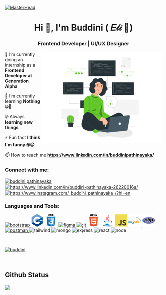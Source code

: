 [![MasterHead](https://quixy.com/wp-content/uploads/2020/12/GIFing-you-an-Insight-into-No-Code.png)](https://rishavchanda.io)
<h1 align="center">Hi 👋, I'm Buddini ( 𝐸𝓁𝒾 💫)</h1>
<h3 align="center">Frontend Developer | UI/UX Designer</h3>
<img align="right" alt="Coding" width="390" src="https://github.com/Buddini96/Buddini96/blob/main/68747470733a2f2f7777772e646967697361696c6f722e636f6d2f6173736574732f696d672f73657276696365732d64657461696c732f352e676966.gif">

 🔭 I’m currently doing an internship as a **Frontend Developer at Generation Alpha**
  
 🌱 I’m currently learning **Nothing 🤐👻**

 🤓 Always **learning new things**

 ⚡ Fun fact **I think I'm funny.🤓😉**

 📫 How to reach me **https://www.linkedin.com/in/buddinipathinayaka/**

<h3 align="left">Connect with me:</h3>
<p align="left">
<a href="https://twitter.com/BPathinayaka" target="blank"><img align="center" src="https://raw.githubusercontent.com/rahuldkjain/github-profile-readme-generator/master/src/images/icons/Social/twitter.svg" alt="buddini pathinayaka" height="30" width="40" /></a>
<a href="https://www.linkedin.com/in/buddini-pathinayaka-26220016a/" target="blank"><img align="center" src="https://raw.githubusercontent.com/rahuldkjain/github-profile-readme-generator/master/src/images/icons/Social/linked-in-alt.svg" alt="https://www.linkedin.com/in/buddini-pathinayaka-26220016a/" height="30" width="40" /></a>
<a href="https://www.instagram.com/_buddini_pathinayaka_/?hl=en" target="blank"><img align="center" src="https://raw.githubusercontent.com/rahuldkjain/github-profile-readme-generator/master/src/images/icons/Social/instagram.svg" alt="https://www.instagram.com/_buddini_pathinayaka_/?hl=en" height="30" width="40" /></a>

<h3 align="left">Languages and Tools:</h3>
<p align="left"> </a> <a href="https://getbootstrap.com" target="_blank" rel="noreferrer"> 
  <img src="https://www.vectorlogo.zone/logos/getbootstrap/getbootstrap-icon.svg" alt="bootstrap" width="40" height="40"/> </a> <a href="https://www.w3schools.com/cpp/" target="_blank" rel="noreferrer"> 
  <img src="https://raw.githubusercontent.com/devicons/devicon/master/icons/cplusplus/cplusplus-original.svg" alt="cplusplus" width="40" height="40"/> </a> <a href="https://www.w3schools.com/css/" target="_blank" rel="noreferrer"> 
  <img src="https://raw.githubusercontent.com/devicons/devicon/master/icons/css3/css3-original-wordmark.svg" alt="css3" width="40" height="40"/> </a> <a href="https://www.figma.com/" target="_blank" rel="noreferrer"> 
  <img src="https://www.vectorlogo.zone/logos/figma/figma-icon.svg" alt="figma" width="40" height="40"/> </a> <a href="https://git-scm.com/" target="_blank" rel="noreferrer"> 
  <img src="https://www.vectorlogo.zone/logos/git-scm/git-scm-icon.svg" alt="git" width="40" height="40"/> </a> <a href="https://www.w3.org/html/" target="_blank" rel="noreferrer"> 
  <img src="https://raw.githubusercontent.com/devicons/devicon/master/icons/html5/html5-original-wordmark.svg" alt="html5" width="40" height="40"/> </a> <a href="https://www.java.com" target="_blank" rel="noreferrer"> 
  <img src="https://raw.githubusercontent.com/devicons/devicon/master/icons/java/java-original.svg" alt="java" width="40" height="40"/> </a> <a href="https://developer.mozilla.org/en-US/docs/Web/JavaScript" target="_blank" rel="noreferrer"> 
  <img src="https://raw.githubusercontent.com/devicons/devicon/master/icons/javascript/javascript-original.svg" alt="javascript" width="40" height="40"/> </a> <a href="https://www.mysql.com/" target="_blank" rel="noreferrer"> 
  <img src="https://raw.githubusercontent.com/devicons/devicon/master/icons/mysql/mysql-original-wordmark.svg" alt="mysql" width="40" height="40"/> </a> <a href="https://www.php.net" target="_blank" rel="noreferrer"> 
  <img src="https://raw.githubusercontent.com/devicons/devicon/master/icons/php/php-original.svg" alt="php" width="40" height="40"/> 
  <img src="https://www.vectorlogo.zone/logos/getpostman/getpostman-icon.svg" alt="postman" width="40" height="40"/> </a> <a href="https://www.mysql.com/" target="_blank" rel="noreferrer"></a> 
<img src="https://www.vectorlogo.zone/logos/tailwindcss/tailwindcss-icon.svg" alt="tailwind" width="40" height="40"/>
<img src="https://www.vectorlogo.zone/logos/mongodb/mongodb-icon.svg" alt="mongo" width="40" height="40"/>
<img src="https://www.vectorlogo.zone/logos/expressjs/expressjs-icon.svg" alt="express" width="40" height="40"/>
<img src="https://www.vectorlogo.zone/logos/reactjs/reactjs-icon.svg" alt="react" width="40" height="40"/>
<img src="https://www.vectorlogo.zone/logos/nodejs/nodejs-horizontal.svg" alt="node" width="80" height="40"/>
  
</p>



<br/>  
<p align="">
  <a href="https://skillicons.dev">
    <img src="https://komarev.com/ghpvc/?username=buddini&label=Profile%20views&color=0e75b6&style=flat" alt="buddini" height="20" />
  </a>
</p>

<br/> 

## Github Status  
<p><img align="center"><img src="https://github-readme-stats.vercel.app/api?username=Buddini96&show_icons=true&count_private=true&hide_border=true" align="center" /></p>  

<br/> 



